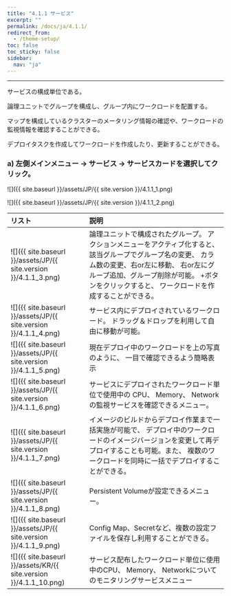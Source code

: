 ```yaml
---
title: "4.1.1 サービス"
excerpt: ""
permalink: /docs/ja/4.1.1/
redirect_from:
  - /theme-setup/
toc: false
toc_sticky: false
sidebar:
  nav: "ja"
---
```



---

サービスの構成単位である。

論理ユニットでグループを構成し、グループ内にワークロードを配置する。

マップを構成しているクラスターのメータリング情報の確認や、ワークロードの監視情報を確認することができる。

デプロイタスクを作成してワークロードを作成したり、更新することができる。

### a\) 左側メインメニュー → サービス → サービスカードを選択してクリック。
![]({{ site.baseurl }}/assets/JP/{{ site.version }}/4.1.1_1.png)

![]({{ site.baseurl }}/assets/JP/{{ site.version }}/4.1.1_2.png)

| **リスト** | **説明** |
| :--- | :--- |
| ![]({{ site.baseurl }}/assets/JP/{{ site.version }}/4.1.1_3.png) | 論理ユニットで構成されたグループ。 アクションメニューをアクティブ化すると、 該当グループでグループ名の変更、 カラム数の変更、右or左に移動、 右or左にグループ追加、グループ削除が可能。 +ボタンをクリックすると、 ワークロードを作成することができる。 |
| ![]({{ site.baseurl }}/assets/JP/{{ site.version }}/4.1.1_4.png) | サービス内にデプロイされているワークロード。 ドラッグ＆ドロップを利用して自由に移動が可能。|
| ![]({{ site.baseurl }}/assets/JP/{{ site.version }}/4.1.1_5.png) | 現在デプロイ中のワークロードを上の写真のように、 一目で確認できるよう簡略表示 |
| ![]({{ site.baseurl }}/assets/JP/{{ site.version }}/4.1.1_6.png) | サービスにデプロイされたワークロード単位で使用中の CPU、 Memory、 Networkの監視サービスを確認できるメニュー。 |
| ![]({{ site.baseurl }}/assets/JP/{{ site.version }}/4.1.1_7.png) | イメージのビルドからデプロイ作業まで一括実施が可能で、 デプロイ中のワークロードのイメージバージョンを変更して再デプロイすることも可能。また、 複数のワークロードを同時に一括でデプロイすることができる。 |
| ![]({{ site.baseurl }}/assets/JP/{{ site.version }}/4.1.1_8.png) | Persistent Volumeが設定できるメニュー。 |
| ![]({{ site.baseurl }}/assets/JP/{{ site.version }}/4.1.1_9.png) | Config Map、Secretなど、複数の設定ファイルを保存し利用することができる。 |
| ![]({{ site.baseurl }}/assets/KR/{{ site.version }}/4.1.1_10.png) | サービス配布したワークロード単位に使用中のCPU、 Memory、 Networkについてのモニタリングサービスメニュー |
